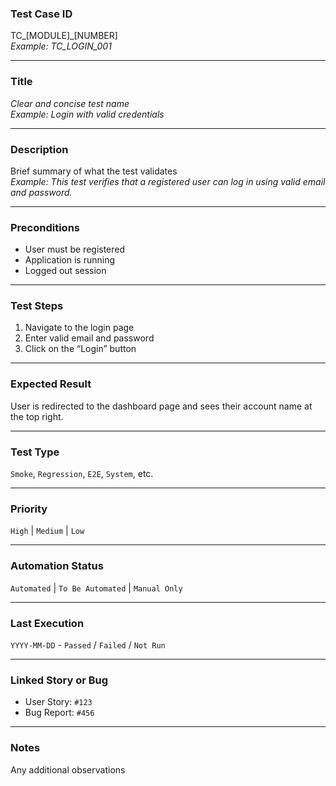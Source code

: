 ### Test Case ID
TC_[MODULE]_[NUMBER]  
*Example: TC_LOGIN_001*

---

### Title
*Clear and concise test name*  
*Example: Login with valid credentials*

---

### Description
Brief summary of what the test validates  
_Example: This test verifies that a registered user can log in using valid email and password._

---

### Preconditions
- User must be registered
- Application is running
- Logged out session

---

### Test Steps
1. Navigate to the login page  
2. Enter valid email and password  
3. Click on the “Login” button  

---

### Expected Result
User is redirected to the dashboard page and sees their account name at the top right.

---

### Test Type
`Smoke`, `Regression`, `E2E`, `System`, etc.

---

### Priority
`High` | `Medium` | `Low`

---

### Automation Status
`Automated` | `To Be Automated` | `Manual Only`

---

### Last Execution
`YYYY-MM-DD` - `Passed` / `Failed` / `Not Run`

---

### Linked Story or Bug
- User Story: `#123`  
- Bug Report: `#456`

---

### Notes
Any additional observations
